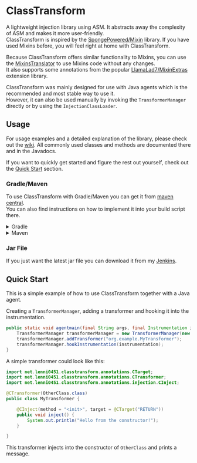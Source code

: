# ClassTransform
A lightweight injection library using ASM. It abstracts away the complexity of ASM and makes it more user-friendly.\
ClassTransform is inspired by the [SpongePowered/Mixin](https://github.com/SpongePowered/Mixin) library.
If you have used Mixins before, you will feel right at home with ClassTransform.

Because ClassTransform offers similar functionality to Mixins, you can use the [MixinsTranslator](https://github.com/Lenni0451/ClassTransform/wiki/Submodules#mixinstranslator) to use Mixins code without any changes.\
It also supports some annotations from the popular [LlamaLad7/MixinExtras](https://github.com/LlamaLad7/MixinExtras) extension library.

ClassTransform was mainly designed for use with Java agents which is the recommended and most stable way to use it.\
However, it can also be used manually by invoking the `TransformerManager` directly or by using the `InjectionClassLoader`.

## Usage
For usage examples and a detailed explanation of the library, please check out the [wiki](https://github.com/Lenni0451/ClassTransform/wiki). All commonly used classes and methods are documented there and in the Javadocs.

If you want to quickly get started and figure the rest out yourself, check out the [Quick Start](#quick-start) section.

### Gradle/Maven
To use ClassTransform with Gradle/Maven you can get it from [maven central](https://mvnrepository.com/artifact/net.lenni0451.classtransform).\
You can also find instructions on how to implement it into your build script there.

<details>
<summary>Gradle</summary>

You need to replace ``x.x.x` with the latest version number.\
You can find it on the maven central page or in the GitHub releases.
```groovy
repositories {
    mavenCentral()
}

dependencies {
    include "net.lenni0451.classtransform:core:x.x.x"
}
```

</details>

<details>
<summary>Maven</summary>

You need to replace ``x.x.x` with the latest version number.\
You can find it on the maven central page or in the GitHub releases.
```xml
<dependency>
  <groupId>net.lenni0451.classtransform</groupId>
  <artifactId>core</artifactId>
  <version>x.x.x</version>
</dependency>
```

</details>

### Jar File
If you just want the latest jar file you can download it from my [Jenkins](https://build.lenni0451.net/job/ClassTransform/).

## Quick Start
This is a simple example of how to use ClassTransform together with a Java agent.

Creating a `TransformerManager`, adding a transformer and hooking it into the instrumentation.
```java
public static void agentmain(final String args, final Instrumentation instrumentation) {
    TransformerManager transformerManager = new TransformerManager(new BasicClassProvider());
    transformerManager.addTransformer("org.example.MyTransformer");
    transformerManager.hookInstrumentation(instrumentation);
}
```

A simple transformer could look like this:
```java
import net.lenni0451.classtransform.annotations.CTarget;
import net.lenni0451.classtransform.annotations.CTransformer;
import net.lenni0451.classtransform.annotations.injection.CInject;

@CTransformer(OtherClass.class)
public class MyTransformer {

    @CInject(method = "<init>", target = @CTarget("RETURN"))
    public void inject() {
        System.out.println("Hello from the constructor!");
    }

}
```
This transformer injects into the constructor of `OtherClass` and prints a message.
